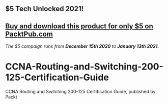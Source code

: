## $5 Tech Unlocked 2021!
[Buy and download this product for only $5 on PacktPub.com](https://www.packtpub.com/)
-----
*The $5 campaign         runs from __December 15th 2020__ to __January 13th 2021.__*

# CCNA-Routing-and-Switching-200-125-Certification-Guide
CCNA Routing and Switching 200-125 Certification Guide, published by Packt
